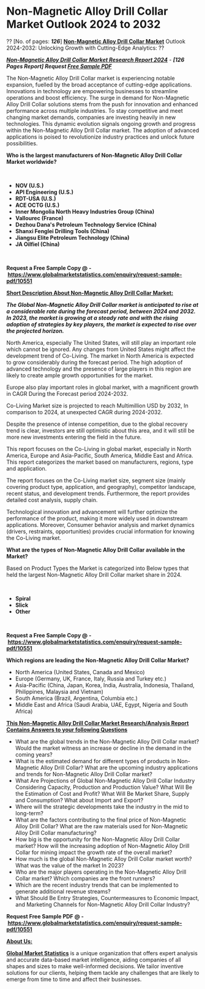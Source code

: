 <h1>Non-Magnetic Alloy Drill Collar Market Outlook 2024 to 2032</h1>
<p>?? [No. of pages:&nbsp;<strong><em>126</em></strong>]&nbsp;<strong><a href="https://www.globalmarketstatistics.com/market-reports/non-magnetic-alloy-drill-collar-market-10551">Non-Magnetic Alloy Drill Collar&nbsp;Market</a></strong>&nbsp;Outlook 2024-2032: Unlocking Growth with Cutting-Edge Analytics: ??</p>
<p><strong><em><a href="https://www.globalmarketstatistics.com/market-reports/non-magnetic-alloy-drill-collar-market-10551">Non-Magnetic Alloy Drill Collar Market Research Report 2024</a></em></strong>&nbsp;-&nbsp;<strong><em>[126 Pages Report]&nbsp;Request <a href="https://www.globalmarketstatistics.com/enquiry/request-sample-pdf/10551">Free Sample PDF</a></em></strong></p>
<p>The Non-Magnetic Alloy Drill Collar market is experiencing notable expansion, fuelled by the broad acceptance of cutting-edge applications. Innovations in technology are empowering businesses to streamline operations and boost efficiency. The surge in demand for Non-Magnetic Alloy Drill Collar solutions stems from the push for innovation and enhanced performance across multiple industries. To stay competitive and meet changing market demands, companies are investing heavily in new technologies. This dynamic evolution signals ongoing growth and progress within the Non-Magnetic Alloy Drill Collar market. The adoption of advanced applications is poised to revolutionize industry practices and unlock future possibilities.</p>
<p><strong>Who is the largest manufacturers of Non-Magnetic Alloy Drill Collar Market worldwide?</strong></p>
<p>&nbsp;</p>
<ul>
<li><strong>NOV (U.S.)</strong></li>
<li><strong>API Engineering (U.S.)</strong></li>
<li><strong>RDT-USA (U.S.)</strong></li>
<li><strong>ACE OCTG (U.S.)</strong></li>
<li><strong>Inner Mongolia North Heavy Industries Group (China)</strong></li>
<li><strong>Vallourec (France)</strong></li>
<li><strong>Dezhou Dana's Petroleum Technology Service (China)</strong></li>
<li><strong>Shanxi Fenglei Drilling Tools (China)</strong></li>
<li><strong>Jiangsu Elite Petroleum Technology (China)</strong></li>
<li><strong>JA Oilfiel (China)</strong></li>
</ul>
<p>&nbsp;</p>
<p><strong>Request a Free Sample Copy @ -&nbsp;<a href="https://www.globalmarketstatistics.com/enquiry/request-sample-pdf/10551">https://www.globalmarketstatistics.com/enquiry/request-sample-pdf/10551</a></strong></p>
<p><strong><u>Short Description About Non-Magnetic Alloy Drill Collar Market:</u></strong></p>
<p><strong><em>The Global Non-Magnetic Alloy Drill Collar market is anticipated to rise at a considerable rate during the forecast period, between 2024 and 2032. In 2023, the market is growing at a steady rate and with the rising adoption of strategies by key players, the market is expected to rise over the projected horizon.</em></strong></p>
<p>North America, especially The United States, will still play an important role which cannot be ignored. Any changes from United States might affect the development trend of Co-Living. The market in North America is expected to grow considerably during the forecast period. The high adoption of advanced technology and the presence of large players in this region are likely to create ample growth opportunities for the market.</p>
<p>Europe also play important roles in global market, with a magnificent growth in CAGR During the Forecast period 2024-2032.</p>
<p>Co-Living Market size is projected to reach Multimillion USD by 2032, In comparison to 2024, at unexpected CAGR during 2024-2032.</p>
<p>Despite the presence of intense competition, due to the global recovery trend is clear, investors are still optimistic about this area, and it will still be more new investments entering the field in the future.</p>
<p>This report focuses on the Co-Living in global market, especially in North America, Europe and Asia-Pacific, South America, Middle East and Africa. This report categorizes the market based on manufacturers, regions, type and application.</p>
<p>The report focuses on the Co-Living market size, segment size (mainly covering product type, application, and geography), competitor landscape, recent status, and development trends. Furthermore, the report provides detailed cost analysis, supply chain.</p>
<p>Technological innovation and advancement will further optimize the performance of the product, making it more widely used in downstream applications. Moreover, Consumer behavior analysis and market dynamics (drivers, restraints, opportunities) provides crucial information for knowing the Co-Living market.</p>
<p><strong>What are the types of Non-Magnetic Alloy Drill Collar available in the Market?</strong></p>
<p>Based on Product Types the Market is categorized into Below types that held the largest Non-Magnetic Alloy Drill Collar market share in 2024.</p>
<p>&nbsp;</p>
<ul>
<li><strong>Spiral</strong></li>
<li><strong>Slick</strong></li>
<li><strong>Other</strong></li>
</ul>
<p>&nbsp;</p>
<p><strong>Request a Free Sample Copy @ -&nbsp;<a href="https://www.globalmarketstatistics.com/enquiry/request-sample-pdf/10551">https://www.globalmarketstatistics.com/enquiry/request-sample-pdf/10551</a></strong></p>
<p><strong>Which regions are leading the Non-Magnetic Alloy Drill Collar Market?</strong></p>
<ul>
<li>North America (United States, Canada and Mexico)</li>
<li>Europe (Germany, UK, France, Italy, Russia and Turkey etc.)</li>
<li>Asia-Pacific (China, Japan, Korea, India, Australia, Indonesia, Thailand, Philippines, Malaysia and Vietnam)</li>
<li>South America (Brazil, Argentina, Columbia etc.)</li>
<li>Middle East and Africa (Saudi Arabia, UAE, Egypt, Nigeria and South Africa)</li>
</ul>
<p><strong><u>This Non-Magnetic Alloy Drill Collar Market Research/Analysis Report Contains Answers to your following Questions</u></strong></p>
<ul>
<li>What are the global trends in the Non-Magnetic Alloy Drill Collar market? Would the market witness an increase or decline in the demand in the coming years?</li>
<li>What is the estimated demand for different types of products in Non-Magnetic Alloy Drill Collar? What are the upcoming industry applications and trends for Non-Magnetic Alloy Drill Collar market?</li>
<li>What Are Projections of Global Non-Magnetic Alloy Drill Collar Industry Considering Capacity, Production and Production Value? What Will Be the Estimation of Cost and Profit? What Will Be Market Share, Supply and Consumption? What about Import and Export?</li>
<li>Where will the strategic developments take the industry in the mid to long-term?</li>
<li>What are the factors contributing to the final price of Non-Magnetic Alloy Drill Collar? What are the raw materials used for Non-Magnetic Alloy Drill Collar manufacturing?</li>
<li>How big is the opportunity for the Non-Magnetic Alloy Drill Collar market? How will the increasing adoption of Non-Magnetic Alloy Drill Collar for mining impact the growth rate of the overall market?</li>
<li>How much is the global Non-Magnetic Alloy Drill Collar market worth? What was the value of the market In 2023?</li>
<li>Who are the major players operating in the Non-Magnetic Alloy Drill Collar market? Which companies are the front runners?</li>
<li>Which are the recent industry trends that can be implemented to generate additional revenue streams?</li>
<li>What Should Be Entry Strategies, Countermeasures to Economic Impact, and Marketing Channels for Non-Magnetic Alloy Drill Collar Industry?</li>
</ul>
<p><strong>Request Free Sample PDF @ -&nbsp;<a href="https://www.globalmarketstatistics.com/enquiry/request-sample-pdf/10551">https://www.globalmarketstatistics.com/enquiry/request-sample-pdf/10551</a></strong></p>
<p><strong><u>About Us:</u></strong></p>
<p><strong><a href="https://www.globalmarketstatistics.com/">Global Market Statistics</a></strong>&nbsp;is a unique organization that offers expert analysis and accurate data-based market intelligence, aiding companies of all shapes and sizes to make well-informed decisions. We tailor inventive solutions for our clients, helping them tackle any challenges that are likely to emerge from time to time and affect their businesses.</p>